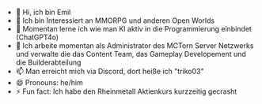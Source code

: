 - 👋 Hi, ich bin Emil
- 👀 Ich bin Interessiert an MMORPG und anderen Open Worlds
- 🌱 Momentan lerne ich wie man KI aktiv in die Programmierung einbindet (ChatGPT4o)
- 💞️ Ich arbeite momentan als Administrator des MCTorn Server Netzwerks und verwalte die das Content Team, das Gameplay Developement und die Builderabteilung
- 📫 Man erreicht mich via Discord, dort heiße ich "triko03"
- 😄 Pronouns: he/him
- ⚡ Fun fact: Ich habe den Rheinmetall Aktienkurs kurzzeitig gecrasht
